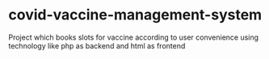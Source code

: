 # covid-vaccine-management-system
Project which books slots for vaccine according to user convenience using technology like php as backend and html as frontend 
